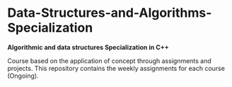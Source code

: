 # Data-Structures-and-Algorithms-Specialization

__Algorithmic and data structures Specialization in C++__

Course based on the application of concept through assignments and projects. This repository contains the weekly assignments for each course (Ongoing).
